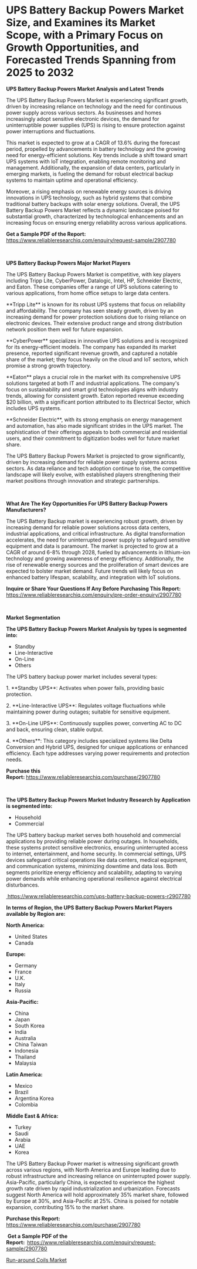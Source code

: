 <p><h1>UPS Battery Backup Powers Market Size, and Examines its Market Scope, with a Primary Focus on Growth Opportunities, and Forecasted Trends Spanning from 2025 to 2032</h1></p><p><strong>UPS Battery Backup Powers Market Analysis and Latest Trends</strong></p>
<p><p>The UPS Battery Backup Powers Market is experiencing significant growth, driven by increasing reliance on technology and the need for continuous power supply across various sectors. As businesses and homes increasingly adopt sensitive electronic devices, the demand for uninterruptible power supplies (UPS) is rising to ensure protection against power interruptions and fluctuations.</p><p>This market is expected to grow at a CAGR of 13.6% during the forecast period, propelled by advancements in battery technology and the growing need for energy-efficient solutions. Key trends include a shift toward smart UPS systems with IoT integration, enabling remote monitoring and management. Additionally, the expansion of data centers, particularly in emerging markets, is fueling the demand for robust electrical backup systems to maintain uptime and operational efficiency.</p><p>Moreover, a rising emphasis on renewable energy sources is driving innovations in UPS technology, such as hybrid systems that combine traditional battery backups with solar energy solutions. Overall, the UPS Battery Backup Powers Market reflects a dynamic landscape poised for substantial growth, characterized by technological enhancements and an increasing focus on ensuring energy reliability across various applications.</p></p>
<p><strong>Get a Sample PDF of the Report:&nbsp;</strong> <a href="https://www.reliableresearchiq.com/enquiry/request-sample/2907780?utm_campaign=3066&utm_medium=2&utm_source=Github&utm_content=ia&utm_term=12032025&utm_id=ups-battery-backup-powers">https://www.reliableresearchiq.com/enquiry/request-sample/2907780</a></p>
<p>&nbsp;</p>
<p><strong>UPS Battery Backup Powers Major Market Players</strong></p>
<p><p>The UPS Battery Backup Powers Market is competitive, with key players including Tripp Lite, CyberPower, Datalogic, Intel, HP, Schneider Electric, and Eaton. These companies offer a range of UPS solutions catering to various applications, from home office setups to large data centers.</p><p>**Tripp Lite** is known for its robust UPS systems that focus on reliability and affordability. The company has seen steady growth, driven by an increasing demand for power protection solutions due to rising reliance on electronic devices. Their extensive product range and strong distribution network position them well for future expansion.</p><p>**CyberPower** specializes in innovative UPS solutions and is recognized for its energy-efficient models. The company has expanded its market presence, reported significant revenue growth, and captured a notable share of the market; they focus heavily on the cloud and IoT sectors, which promise a strong growth trajectory.</p><p>**Eaton** plays a crucial role in the market with its comprehensive UPS solutions targeted at both IT and industrial applications. The company's focus on sustainability and smart grid technologies aligns with industry trends, allowing for consistent growth. Eaton reported revenue exceeding $20 billion, with a significant portion attributed to its Electrical Sector, which includes UPS systems.</p><p>**Schneider Electric**, with its strong emphasis on energy management and automation, has also made significant strides in the UPS market. The sophistication of their offerings appeals to both commercial and residential users, and their commitment to digitization bodes well for future market share.</p><p>The UPS Battery Backup Powers Market is projected to grow significantly, driven by increasing demand for reliable power supply systems across sectors. As data reliance and tech adoption continue to rise, the competitive landscape will likely evolve, with established players strengthening their market positions through innovation and strategic partnerships.</p></p>
<p>&nbsp;</p>
<p><strong>What Are The Key Opportunities For UPS Battery Backup Powers Manufacturers?</strong></p>
<p><p>The UPS Battery Backup market is experiencing robust growth, driven by increasing demand for reliable power solutions across data centers, industrial applications, and critical infrastructure. As digital transformation accelerates, the need for uninterrupted power supply to safeguard sensitive equipment and data is paramount. The market is projected to grow at a CAGR of around 6-8% through 2028, fueled by advancements in lithium-ion technology and growing awareness of energy efficiency. Additionally, the rise of renewable energy sources and the proliferation of smart devices are expected to bolster market demand. Future trends will likely focus on enhanced battery lifespan, scalability, and integration with IoT solutions.</p></p>
<p><strong>Inquire or Share Your Questions If Any Before Purchasing This Report:</strong> <a href="https://www.reliableresearchiq.com/enquiry/pre-order-enquiry/2907780?utm_campaign=3066&utm_medium=2&utm_source=Github&utm_content=ia&utm_term=12032025&utm_id=ups-battery-backup-powers">https://www.reliableresearchiq.com/enquiry/pre-order-enquiry/2907780</a></p>
<p>&nbsp;</p>
<p><strong>Market Segmentation</strong></p>
<p><strong>The UPS Battery Backup Powers Market Analysis by types is segmented into:</strong></p>
<p><ul><li>Standby</li><li>Line-Interactive</li><li>On-Line</li><li>Others</li></ul></p>
<p><p>The UPS battery backup power market includes several types: </p><p>1. **Standby UPS**: Activates when power fails, providing basic protection.</p><p>2. **Line-Interactive UPS**: Regulates voltage fluctuations while maintaining power during outages; suitable for sensitive equipment.</p><p>3. **On-Line UPS**: Continuously supplies power, converting AC to DC and back, ensuring clean, stable output.</p><p>4. **Others**: This category includes specialized systems like Delta Conversion and Hybrid UPS, designed for unique applications or enhanced efficiency. Each type addresses varying power requirements and protection needs.</p></p>
<p><strong>Purchase this Report:&nbsp;</strong><a href="https://www.reliableresearchiq.com/purchase/2907780?utm_campaign=3066&utm_medium=2&utm_source=Github&utm_content=ia&utm_term=12032025&utm_id=ups-battery-backup-powers">https://www.reliableresearchiq.com/purchase/2907780</a></p>
<p>&nbsp;</p>
<p><strong>The UPS Battery Backup Powers Market Industry Research by Application is segmented into:</strong></p>
<p><ul><li>Household</li><li>Commercial</li></ul></p>
<p><p>The UPS battery backup market serves both household and commercial applications by providing reliable power during outages. In households, these systems protect sensitive electronics, ensuring uninterrupted access to internet, entertainment, and home security. In commercial settings, UPS devices safeguard critical operations like data centers, medical equipment, and communication systems, minimizing downtime and data loss. Both segments prioritize energy efficiency and scalability, adapting to varying power demands while enhancing operational resilience against electrical disturbances.</p></p>
<p><a href="https://www.reliableresearchiq.com/ups-battery-backup-powers-r2907780?utm_campaign=3066&utm_medium=2&utm_source=Github&utm_content=ia&utm_term=12032025&utm_id=ups-battery-backup-powers">&nbsp;https://www.reliableresearchiq.com/ups-battery-backup-powers-r2907780</a></p>
<p><strong>In terms of Region, the UPS Battery Backup Powers Market Players available by Region are:</strong></p>
<p>
    <p> <strong> North America: </strong>
        <ul>
            <li>United States</li>
            <li>Canada</li>
        </ul>
        </p> 
    <p> <strong> Europe: </strong>
        <ul>
            <li>Germany</li>
            <li>France</li>
            <li>U.K.</li>
            <li>Italy</li>
            <li>Russia</li>
        </ul>
        </p> 
    <p> <strong> Asia-Pacific: </strong>
        <ul>
            <li>China</li>
            <li>Japan</li>
            <li>South Korea</li>
            <li>India</li>
            <li>Australia</li>
            <li>China Taiwan</li>
            <li>Indonesia</li>
            <li>Thailand</li>
            <li>Malaysia</li>
        </ul>
        </p> 
    <p> <strong> Latin America: </strong>
        <ul>
            <li>Mexico</li>
            <li>Brazil</li>
            <li>Argentina Korea</li>
            <li>Colombia</li>
        </ul>
        </p> 
    <p> <strong> Middle East & Africa: </strong>
        <ul>
            <li>Turkey</li>
            <li>Saudi</li>
            <li>Arabia</li>
            <li>UAE</li>
            <li>Korea</li>
        </ul>
    </p>
    </p>
<p><p>The UPS Battery Backup Power market is witnessing significant growth across various regions, with North America and Europe leading due to robust infrastructure and increasing reliance on uninterrupted power supply. Asia-Pacific, particularly China, is expected to experience the highest growth rate driven by rapid industrialization and urbanization. Forecasts suggest North America will hold approximately 35% market share, followed by Europe at 30%, and Asia-Pacific at 25%. China is poised for notable expansion, contributing 15% to the market share.</p></p>
<p><strong>Purchase this Report: </strong><a href="https://www.reliableresearchiq.com/purchase/2907780?utm_campaign=3066&utm_medium=2&utm_source=Github&utm_content=ia&utm_term=12032025&utm_id=ups-battery-backup-powers">https://www.reliableresearchiq.com/purchase/2907780</a></p>
<p>&nbsp;<strong>Get a Sample PDF of the Report:&nbsp;&nbsp;</strong><a href="https://www.reliableresearchiq.com/enquiry/request-sample/2907780?utm_campaign=3066&utm_medium=2&utm_source=Github&utm_content=ia&utm_term=12032025&utm_id=ups-battery-backup-powers">https://www.reliableresearchiq.com/enquiry/request-sample/2907780</a></p>
<p><strong></strong></p>
<p><p><a href="https://github.com/kleyderoomes/Market-Research-Report-List-1/blob/main/run-around-coils-market.md?utm_campaign=3066&utm_medium=2&utm_source=Github&utm_content=ia&utm_term=12032025&utm_id=ups-battery-backup-powers">Run-around Coils Market</a></p></p>